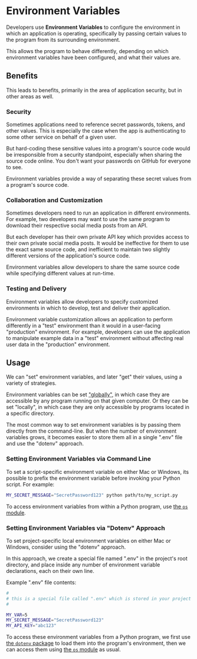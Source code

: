 # Environment Variables

Developers use **Environment Variables** to configure the environment in which an application is operating, specifically by passing certain values to the program from its surrounding environment.

This allows the program to behave differently, depending on which environment variables have been configured, and what their values are.

## Benefits

This leads to benefits, primarily in the area of application security, but in other areas as well.

### Security

Sometimes applications need to reference secret passwords, tokens, and other values. This is especially the case when the app is authenticating to some other service on behalf of a given user.

But hard-coding these sensitive values into a program's source code would be irresponsible from a security standpoint, especially when sharing the source code online. You don't want your passwords on GitHub for everyone to see.

Environment variables provide a way of separating these secret values from a program's source code.

### Collaboration and Customization

Sometimes developers need to run an application in different environments. For example, two developers may want to use the same program to download their respective social media posts from an API.

But each developer has their own private API key which provides access to their own private social media posts. It would be ineffective for them to use the exact same source code, and inefficient to maintain two slightly different versions of the application's source code.

Environment variables allow developers to share the same source code while specifying different values at run-time.

### Testing and Delivery

Environment variables allow developers to specify customized environments in which to develop, test and deliver their application.

Environment variable customization allows an application to perform differently in a "test" environment than it would in a user-facing "production" environment. For example, developers can use the application to manipulate example data in a "test" environment without affecting real user data in the "production" environment.

## Usage

We can "set" environment variables, and later "get" their values, using a variety of strategies.

Environment variables can be set ["globally"](/accessing-globally.md), in which case they are accessible by any program running on that given computer. Or they can be set "locally", in which case they are only accessible by programs located in a specific directory.

The most common way to set environment variables is by passing them directly from the command-line. But when the number of environment variables grows, it becomes easier to store them all in a single ".env" file and use the "dotenv" approach.

### Setting Environment Variables via Command Line

To set a script-specific environment variable on either Mac or Windows, its possible to prefix the environment variable before invoking your Python script. For example:

```sh
MY_SECRET_MESSAGE="SecretPassword123" python path/to/my_script.py
```

To access environment variables from within a Python program, use [the `os` module](/notes/python/modules/os.md#environment-variables).

### Setting Environment Variables via "Dotenv" Approach

To set project-specific local environment variables on either Mac or Windows, consider using the "dotenv" approach.

In this approach, we create a special file named ".env" in the project's root directory, and place inside any number of environment variable declarations, each on their own line.

Example ".env" file contents:

```sh
#
# this is a special file called ".env" which is stored in your project's root directory
#

MY_VAR=5
MY_SECRET_MESSAGE="SecretPassword123"
MY_API_KEY="abc123"
```

To access these environment variables from a Python program, we first use [the `dotenv` package](/notes/python/packages/dotenv.md) to load them into the program's environment, then we can access them using [the `os` module](/notes/python/modules/os.md#environment-variables) as usual.
